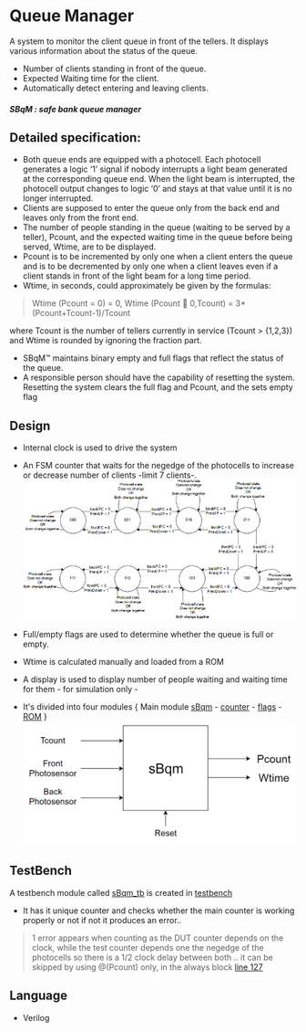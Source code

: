 # Queue Manager
A system to monitor the client queue in front of the tellers. 
It displays various information about the status of the queue.
- Number of clients standing in front of the queue.
- Expected Waiting time for the client.
- Automatically detect entering and leaving clients. 

##### SBqM : safe bank queue manager

## Detailed specification:
- Both queue ends are equipped with a photocell. Each photocell generates a logic ‘1’ signal if nobody interrupts a light beam generated at the corresponding queue end. When the light beam is interrupted, the photocell output changes to logic ‘0’ and stays at that value until it is no longer interrupted.
- Clients are supposed to enter the queue only from the back end and leaves only from the front end.
- The number of people standing in the queue (waiting to be served by a teller), Pcount, and the expected waiting time in the queue before being served, Wtime, are to be displayed.
- Pcount is to be incremented by only one when a client enters the queue and is to be decremented by only one when a client leaves even if a client stands in front of the light beam for a long time period.
- Wtime, in seconds, could approximately be given by the formulas: 
> Wtime (Pcount = 0) = 0, 
> Wtime (Pcount  0,Tcount) = 3*(Pcount+Tcount-1)/Tcount

where Tcount is the number of tellers currently in service (Tcount > {1,2,3}) and Wtime is rounded by ignoring the fraction part.
- SBqM™ maintains binary empty and full flags that reflect the status of the queue.
- A responsible person should have the capability of resetting the system. Resetting the system clears the full flag and Pcount, and the sets empty flag

## Design 
- Internal clock is used to drive the system 
- An FSM counter that waits for the negedge of the photocells to increase or decrease number of clients -limit 7 clients-.
![Moore](FSMcounter.jpg)

- Full/empty flags are used to determine whether  the queue is full or empty.
- Wtime is calculated manually and loaded from a ROM 
- A display is used to display number of people waiting and waiting time for them - for simulation only -
- It's divided into four modules {  Main module [sBqm](src/sBqm.v) - [counter](src/counter.v) - [flags](src/flags.v) - [ROM](src/ROM.v) } 	
![io](icon.png)

## TestBench 
A testbench module called [sBqm_tb](testbench/sBqm_tb.v) is created in [testbench](testbench)
- It has it unique counter and checks whether the main counter is working properly or not if not it produces an error.. 
> 1 error appears when counting as the DUT counter depends on the clock, while the test counter depends one the negedge of the photocells so there is a 1/2 clock delay between both .. 
> it can be skipped by using @(Pcount) only, in the always block [line 127](testbench/sBqm_tb.v#L7)


## Language
- Verilog
